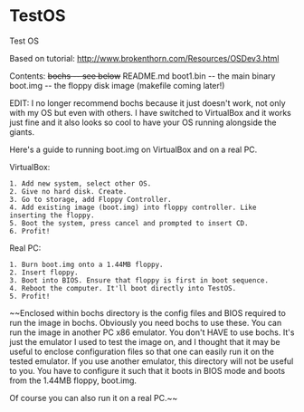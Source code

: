 # TestOS
Test OS

Based on tutorial: http://www.brokenthorn.com/Resources/OSDev3.html

Contents:
~~bochs -- see below~~
README.md
boot1.bin -- the main binary
boot.img -- the floppy disk image (makefile coming later!)

EDIT: I no longer recommend bochs because it just doesn't work, not only with my OS but even with others. I have switched to VirtualBox and it works just fine and it also looks so cool to have your OS running alongside the giants.

Here's a guide to running boot.img on VirtualBox and on a real PC.

VirtualBox:

	1. Add new system, select other OS.
	2. Give no hard disk. Create.
	3. Go to storage, add Floppy Controller.
	4. Add existing image (boot.img) into floppy controller. Like inserting the floppy.
	5. Boot the system, press cancel and prompted to insert CD.
	6. Profit!

Real PC:

	1. Burn boot.img onto a 1.44MB floppy.
	2. Insert floppy.
	3. Boot into BIOS. Ensure that floppy is first in boot sequence.
	4. Reboot the computer. It'll boot directly into TestOS.
	5. Profit!

~~Enclosed within bochs directory is the config files and BIOS required to run the image in bochs. Obviously you need bochs to use these. You can run the image in another PC x86 emulator. You don't HAVE to use bochs. It's just the emulator I used to test the image on, and I thought that it may be useful to enclose configuration files so that one can easily run it on the tested emulator. If you use another emulator, this directory will not be useful to you. You have to configure it such that it boots in BIOS mode and boots from the 1.44MB floppy, boot.img.

Of course you can also run it on a real PC.~~
